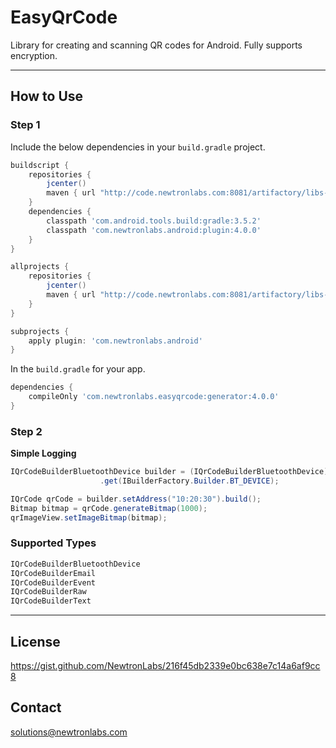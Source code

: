 # EasyQrCode

Library for creating and scanning QR codes for Android. Fully supports encryption.

---

## How to Use 

### Step 1

Include the below dependencies in your `build.gradle` project.

```gradle
buildscript {
    repositories {
        jcenter()
        maven { url "http://code.newtronlabs.com:8081/artifactory/libs-release-local" }
    }
    dependencies {
        classpath 'com.android.tools.build:gradle:3.5.2'
        classpath 'com.newtronlabs.android:plugin:4.0.0'
    }
}

allprojects {
    repositories {
        jcenter()
        maven { url "http://code.newtronlabs.com:8081/artifactory/libs-release-local" }
    }
}

subprojects {
    apply plugin: 'com.newtronlabs.android'
}
```

In the `build.gradle` for your app.

```gradle
dependencies {
    compileOnly 'com.newtronlabs.easyqrcode:generator:4.0.0'
}
```

### Step 2

**Simple Logging**

```java
IQrCodeBuilderBluetoothDevice builder = (IQrCodeBuilderBluetoothDevice) BuilderFactory.getInstance()
                    .get(IBuilderFactory.Builder.BT_DEVICE);

IQrCode qrCode = builder.setAddress("10:20:30").build();
Bitmap bitmap = qrCode.generateBitmap(1000);
qrImageView.setImageBitmap(bitmap);
```

### Supported Types

```java
IQrCodeBuilderBluetoothDevice
IQrCodeBuilderEmail
IQrCodeBuilderEvent
IQrCodeBuilderRaw
IQrCodeBuilderText
```

---

## License

https://gist.github.com/NewtronLabs/216f45db2339e0bc638e7c14a6af9cc8

## Contact

solutions@newtronlabs.com
